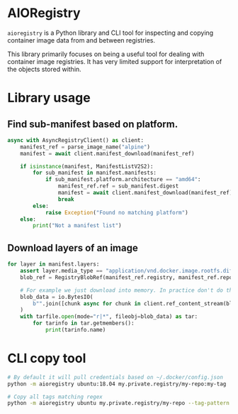 # AIORegistry

`aioregistry` is a Python library and CLI tool for inspecting and copying container image data
from and between registries.

This library primarily focuses on being a useful tool for dealing with container image
registries. It has very limited support for interpretation of the objects stored within.

# Library usage

## Find sub-manifest based on platform.
```python
async with AsyncRegistryClient() as client:
    manifest_ref = parse_image_name("alpine")
    manifest = await client.manifest_download(manifest_ref)

    if isinstance(manifest, ManifestListV2S2):
        for sub_manifest in manifest.manifests:
            if sub_manifest.platform.architecture == "amd64":
                manifest_ref.ref = sub_manifest.digest
                manifest = await client.manifest_download(manifest_ref)
                break
        else:
            raise Exception("Found no matching platform")
    else:
        print("Not a manifest list")
```

## Download layers of an image

```python
for layer in manifest.layers:
    assert layer.media_type == "application/vnd.docker.image.rootfs.diff.tar.gzip"
    blob_ref = RegistryBlobRef(manifest_ref.registry, manifest_ref.repo, layer.digest)

    # For example we just download into memory. In practice don't do this.
    blob_data = io.BytesIO(
        b"".join([chunk async for chunk in client.ref_content_stream(blob_ref)])
    )
    with tarfile.open(mode="r|*", fileobj=blob_data) as tar:
        for tarinfo in tar.getmembers():
            print(tarinfo.name)
```

# CLI copy tool

```sh
# By default it will pull credentials based on ~/.docker/config.json 
python -m aioregistry ubuntu:18.04 my.private.registry/my-repo:my-tag
```

```sh
# Copy all tags matching regex
python -m aioregistry ubuntu my.private.registry/my-repo --tag-pattern '18\..*'
